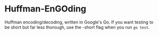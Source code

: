 Huffman-EnGOding
================

Huffman encoding/decoding, written in Google's Go. If you want testing to be short but far less thorough, use the -short flag when you run `go test`.
